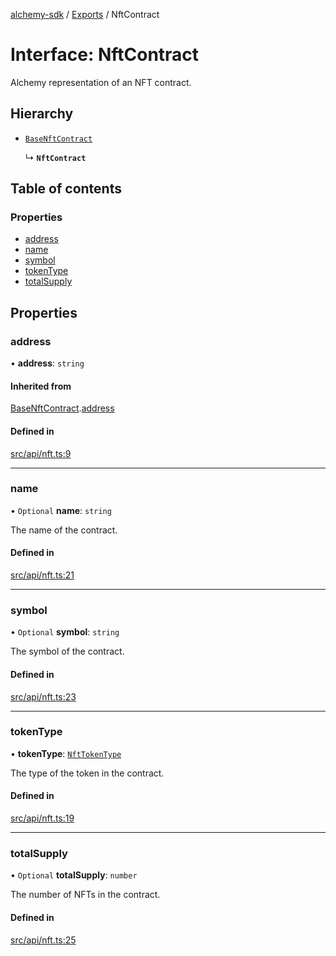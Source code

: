 [alchemy-sdk](../README.md) / [Exports](../modules.md) / NftContract

# Interface: NftContract

Alchemy representation of an NFT contract.

## Hierarchy

- [`BaseNftContract`](BaseNftContract.md)

  ↳ **`NftContract`**

## Table of contents

### Properties

- [address](NftContract.md#address)
- [name](NftContract.md#name)
- [symbol](NftContract.md#symbol)
- [tokenType](NftContract.md#tokentype)
- [totalSupply](NftContract.md#totalsupply)

## Properties

### address

• **address**: `string`

#### Inherited from

[BaseNftContract](BaseNftContract.md).[address](BaseNftContract.md#address)

#### Defined in

[src/api/nft.ts:9](https://github.com/alchemyplatform/alchemy-sdk-js/blob/6507682/src/api/nft.ts#L9)

___

### name

• `Optional` **name**: `string`

The name of the contract.

#### Defined in

[src/api/nft.ts:21](https://github.com/alchemyplatform/alchemy-sdk-js/blob/6507682/src/api/nft.ts#L21)

___

### symbol

• `Optional` **symbol**: `string`

The symbol of the contract.

#### Defined in

[src/api/nft.ts:23](https://github.com/alchemyplatform/alchemy-sdk-js/blob/6507682/src/api/nft.ts#L23)

___

### tokenType

• **tokenType**: [`NftTokenType`](../enums/NftTokenType.md)

The type of the token in the contract.

#### Defined in

[src/api/nft.ts:19](https://github.com/alchemyplatform/alchemy-sdk-js/blob/6507682/src/api/nft.ts#L19)

___

### totalSupply

• `Optional` **totalSupply**: `number`

The number of NFTs in the contract.

#### Defined in

[src/api/nft.ts:25](https://github.com/alchemyplatform/alchemy-sdk-js/blob/6507682/src/api/nft.ts#L25)
